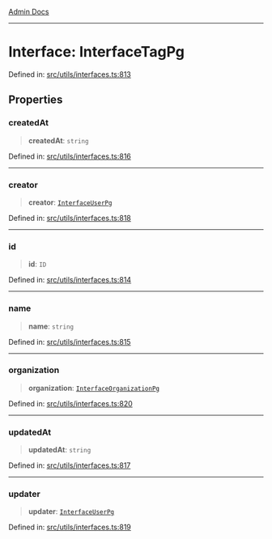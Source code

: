 [Admin Docs](/)

***

# Interface: InterfaceTagPg

Defined in: [src/utils/interfaces.ts:813](https://github.com/PalisadoesFoundation/talawa-admin/blob/main/src/utils/interfaces.ts#L813)

## Properties

### createdAt

> **createdAt**: `string`

Defined in: [src/utils/interfaces.ts:816](https://github.com/PalisadoesFoundation/talawa-admin/blob/main/src/utils/interfaces.ts#L816)

***

### creator

> **creator**: [`InterfaceUserPg`](InterfaceUserPg.md)

Defined in: [src/utils/interfaces.ts:818](https://github.com/PalisadoesFoundation/talawa-admin/blob/main/src/utils/interfaces.ts#L818)

***

### id

> **id**: `ID`

Defined in: [src/utils/interfaces.ts:814](https://github.com/PalisadoesFoundation/talawa-admin/blob/main/src/utils/interfaces.ts#L814)

***

### name

> **name**: `string`

Defined in: [src/utils/interfaces.ts:815](https://github.com/PalisadoesFoundation/talawa-admin/blob/main/src/utils/interfaces.ts#L815)

***

### organization

> **organization**: [`InterfaceOrganizationPg`](InterfaceOrganizationPg.md)

Defined in: [src/utils/interfaces.ts:820](https://github.com/PalisadoesFoundation/talawa-admin/blob/main/src/utils/interfaces.ts#L820)

***

### updatedAt

> **updatedAt**: `string`

Defined in: [src/utils/interfaces.ts:817](https://github.com/PalisadoesFoundation/talawa-admin/blob/main/src/utils/interfaces.ts#L817)

***

### updater

> **updater**: [`InterfaceUserPg`](InterfaceUserPg.md)

Defined in: [src/utils/interfaces.ts:819](https://github.com/PalisadoesFoundation/talawa-admin/blob/main/src/utils/interfaces.ts#L819)
